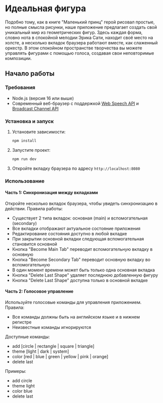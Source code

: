 # Идеальная фигура

Подобно тому, как в книге "Маленький принц" герой рисовал простые, но полные смысла рисунки, наше приложение предлагает создать свой уникальный мир из геометрических фигур. Здесь каждая форма, словно нота в спокойной мелодии Эрика Сати, находит своё место на холсте, а несколько вкладок браузера работают вместе, как слаженный оркестр. В этом спокойном пространстве творчества вы можете управлять фигурами с помощью голоса, создавая свои неповторимые композиции.

## Начало работы

### Требования

- Node.js (версия 16 или выше)
- Современный веб-браузер с поддержкой [Web Speech API](https://developer.mozilla.org/en-US/docs/Web/API/Web_Speech_API) и [Broadcast Channel API](https://developer.mozilla.org/en-US/docs/Web/API/Broadcast_Channel_API)

### Установка и запуск

1. Установите зависимости:
   ```bash
   npm install
   ```
2. Запустите проект:
   ```bash
   npm run dev
   ```
3. Откройте вкладку браузера по адресу `http://localhost:8080`

### Использование

#### Часть 1: Синхронизация между вкладками

Откройте несколько вкладок браузера, чтобы увидеть синхронизацию в действии. Правила работы:

- Существует 2 типа вкладок: основная (main) и вспомогательная (secondary)
- Все вкладки отображают актуальное состояние приложения
- Редактирование состояния доступно в любой вкладке
- При закрытии основной вкладки следующая вспомогательная становится основной
- Кнопка "Become Main Tab" переводит вспомогательную вкладку в основную
- Кнопка "Become Secondary Tab" переводит основную вкладку во вспомогательную
- В один момент времени может быть только одна основная вкладка
- Кнопка "Delete Last Shape" удаляет последнюю добавленную фигуру
- Кнопка "Delete Last Shape" доступна только в основной вкладке

#### Часть 2: Голосовое управление

Используйте голосовые команды для управления приложением. Правила:

- Все команды должны быть на английском языке и в нижнем регистре
- Неизвестные команды игнорируются

Доступные команды:

- add [circle | rectangle | square | triangle]
- theme [light | dark | system]
- color [red | blue | green | yellow | pink | orange]
- delete last

Примеры:

- add circle
- theme light
- color blue
- delete last
